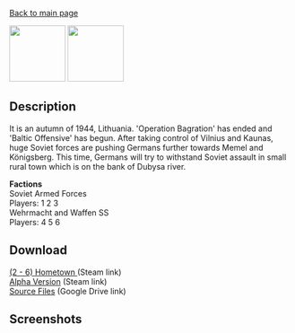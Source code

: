 [Back to main page](https://taddan.github.io/library/)<br/>

<img src="https://steamuserimages-a.akamaihd.net/ugc/829073827237731965/B7258D741444C7BC4526FD4BB15F56D811335362/?imw=268&amp;imh=268&amp;ima=fit&amp;impolicy=Letterbox&amp;imcolor=%23000000&amp;letterbox=true" width="100" height="100" /> <img src="https://steamuserimages-a.akamaihd.net/ugc/829073918331547561/00CF411890579931D42C368CE2E1C779E2C9730C/" width="100" height="100" />

## Description
It is an autumn of 1944, Lithuania. 'Operation Bagration' has ended and 'Baltic Offensive' has begun. After taking control of Vilnius and Kaunas, huge Soviet forces are pushing Germans further towards Memel and Königsberg. This time, Germans will try to withstand Soviet assault in small rural town which is on the bank of Dubysa river.

<b>Factions</b><br/>
Soviet Armed Forces<br/>
Players: 1 2 3<br/>
Wehrmacht and Waffen SS<br/>
Players: 4 5 6<br/>
## Download
[(2 - 6) Hometown ](https://steamcommunity.com/sharedfiles/filedetails/?id=943145481) (Steam link)<br/>
[Alpha Version](https://steamcommunity.com/sharedfiles/filedetails/?id=943145481) (Steam link)<br/>
[Source Files](https://drive.google.com/file/d/1hnokwf_QJBTrVxU-b6v5gsgLntYbwB3m/view?usp=share_link) (Google Drive link)<br/>

## Screenshots
